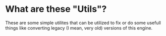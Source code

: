 # What are these "Utils"?

These are some simple utilites that can be utilized to fix or do some usefull things like converting legacy (I mean, very old)
versions of this engine.